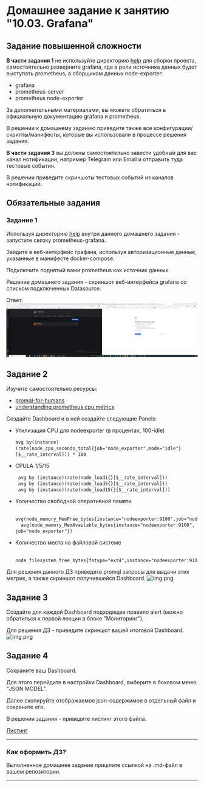 # Домашнее задание к занятию "10.03. Grafana"

## Задание повышенной сложности

**В части задания 1** не используйте директорию [help](./help) для сборки проекта, самостоятельно разверните grafana, где в 
роли источника данных будет выступать prometheus, а сборщиком данных node-exporter:
- grafana
- prometheus-server
- prometheus node-exporter

За дополнительными материалами, вы можете обратиться в официальную документацию grafana и prometheus.

В решении к домашнему заданию приведите также все конфигурации/скрипты/манифесты, которые вы 
использовали в процессе решения задания.

**В части задания 3** вы должны самостоятельно завести удобный для вас канал нотификации, например Telegram или Email
и отправить туда тестовые события.

В решении приведите скриншоты тестовых событий из каналов нотификаций.

## Обязательные задания

### Задание 1
Используя директорию [help](./help) внутри данного домашнего задания - запустите связку prometheus-grafana.

Зайдите в веб-интерфейс графана, используя авторизационные данные, указанные в манифесте docker-compose.

Подключите поднятый вами prometheus как источник данных.

Решение домашнего задания - скриншот веб-интерфейса grafana со списком подключенных Datasource.

Ответ:
![img.png](grafana.png)

## Задание 2
Изучите самостоятельно ресурсы:
- [promql-for-humans](https://timber.io/blog/promql-for-humans/#cpu-usage-by-instance)
- [understanding prometheus cpu metrics](https://www.robustperception.io/understanding-machine-cpu-usage)

Создайте Dashboard и в ней создайте следующие Panels:
- Утилизация CPU для nodeexporter (в процентах, 100-idle)
    ```
    avg by(instance)(rate(node_cpu_seconds_total{job="node_exporter",mode="idle"}[$__rate_interval])) * 100
    ```
- CPULA 1/5/15
   ```
    avg by (instance)(rate(node_load1{}[$__rate_interval]))
    avg by (instance)(rate(node_load5{}[$__rate_interval]))
    avg by (instance)(rate(node_load15{}[$__rate_interval]))

    ```
- Количество свободной оперативной памяти
  ```
    avg(node_memory_MemFree_bytes{instance="nodeexporter:9100",job="node_exporter"})
    avg(node_memory_MemAvailable_bytes{instance="nodeexporter:9100", job="node_exporter"})
    ```
- Количество места на файловой системе
  ```
    node_filesystem_free_bytes{fstype="ext4",instance="nodeexporter:9100",job="node_exporter"}
    ```

Для решения данного ДЗ приведите promql запросы для выдачи этих метрик, а также скриншот получившейся Dashboard.
![img.png](grafana2.png)

## Задание 3
Создайте для каждой Dashboard подходящее правило alert (можно обратиться к первой лекции в блоке "Мониторинг").

Для решения ДЗ - приведите скриншот вашей итоговой Dashboard.
![img.png](grafana3.png)

## Задание 4
Сохраните ваш Dashboard.

Для этого перейдите в настройки Dashboard, выберите в боковом меню "JSON MODEL".

Далее скопируйте отображаемое json-содержимое в отдельный файл и сохраните его.

В решении задания - приведите листинг этого файла.

[Листинг](prometheus_bashboard.json)

---

### Как оформить ДЗ?

Выполненное домашнее задание пришлите ссылкой на .md-файл в вашем репозитории.

---
